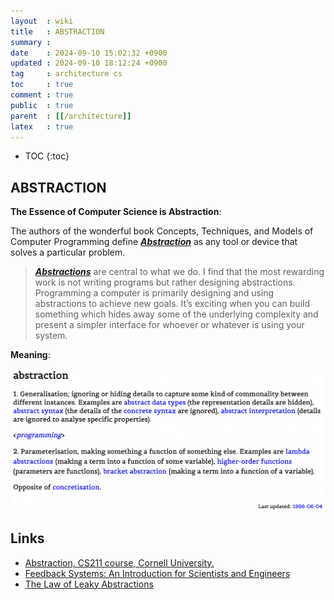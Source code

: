 ```yaml
---
layout  : wiki
title   : ABSTRACTION
summary : 
date    : 2024-09-10 15:02:32 +0900
updated : 2024-09-10 18:12:24 +0900
tag     : architecture cs
toc     : true
comment : true
public  : true
parent  : [[/architecture]]
latex   : true
---
```

* TOC
{:toc}

## ABSTRACTION

__The Essence of Computer Science is Abstraction__:

The authors of the wonderful book Concepts, Techniques, and Models of Computer Programming define ___[Abstraction](https://en.wikipedia.org/wiki/Abstraction_(computer_science))___ as any tool or device that solves a particular problem.

> ___[Abstractions](https://branislavjenco.github.io/desired-state-systems/)___ are central to what we do. I find that the most rewarding work is not writing programs but rather designing abstractions. Programming a computer is primarily designing and using abstractions to achieve new goals. It’s exciting when you can build something which hides away some of the underlying complexity and present a simpler interface for whoever or whatever is using your system.

__Meaning__:

![](/resource/wiki/architecture-abstraction/abstraction.png)

## Links

- [Abstraction, CS211 course, Cornell University.](https://www.cs.cornell.edu/courses/cs211/2006sp/Lectures/L08-Abstraction/08_abstraction.html)
- [Feedback Systems: An Introduction for Scientists and Engineers](https://fbswiki.org/wiki/index.php/Feedback_Systems:_An_Introduction_for_Scientists_and_Engineers)
- [The Law of Leaky Abstractions](https://www.joelonsoftware.com/2002/11/11/the-law-of-leaky-abstractions/)